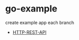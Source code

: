 # go-example
create example app each branch
- [HTTP-REST-API](https://github.com/kimkiyong0612/go-example/tree/HTTP-REST-API)
